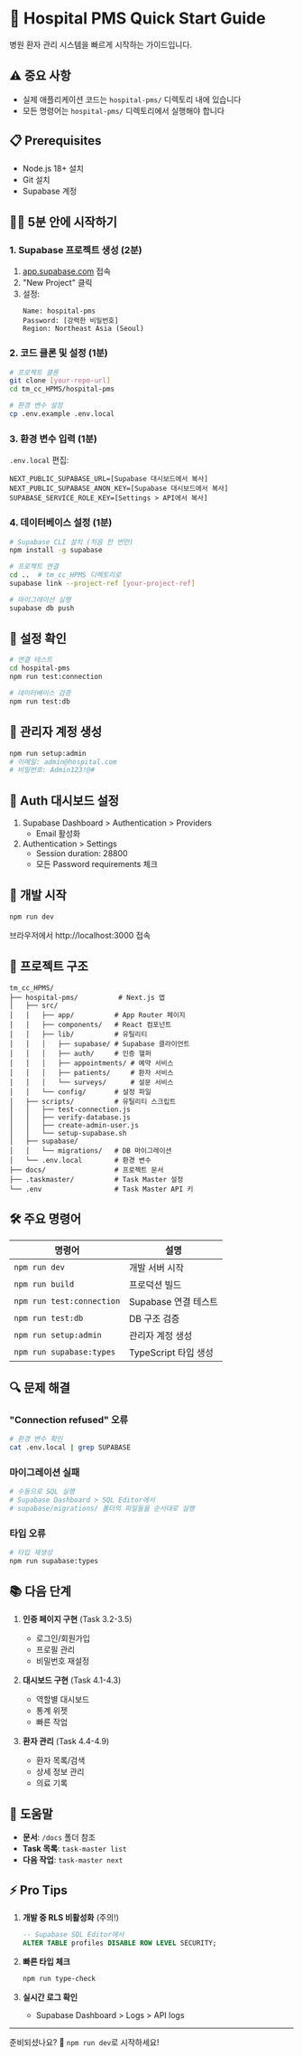 # 🚀 Hospital PMS Quick Start Guide

병원 환자 관리 시스템을 빠르게 시작하는 가이드입니다.

## ⚠️ 중요 사항
- 실제 애플리케이션 코드는 `hospital-pms/` 디렉토리 내에 있습니다
- 모든 명령어는 `hospital-pms/` 디렉토리에서 실행해야 합니다

## 📋 Prerequisites

- Node.js 18+ 설치
- Git 설치
- Supabase 계정

## 🏃‍♂️ 5분 안에 시작하기

### 1. Supabase 프로젝트 생성 (2분)

1. [app.supabase.com](https://app.supabase.com) 접속
2. "New Project" 클릭
3. 설정:
   ```
   Name: hospital-pms
   Password: [강력한 비밀번호]
   Region: Northeast Asia (Seoul)
   ```

### 2. 코드 클론 및 설정 (1분)

```bash
# 프로젝트 클론
git clone [your-repo-url]
cd tm_cc_HPMS/hospital-pms

# 환경 변수 설정
cp .env.example .env.local
```

### 3. 환경 변수 입력 (1분)

`.env.local` 편집:

```env
NEXT_PUBLIC_SUPABASE_URL=[Supabase 대시보드에서 복사]
NEXT_PUBLIC_SUPABASE_ANON_KEY=[Supabase 대시보드에서 복사]
SUPABASE_SERVICE_ROLE_KEY=[Settings > API에서 복사]
```

### 4. 데이터베이스 설정 (1분)

```bash
# Supabase CLI 설치 (처음 한 번만)
npm install -g supabase

# 프로젝트 연결
cd ..  # tm_cc_HPMS 디렉토리로
supabase link --project-ref [your-project-ref]

# 마이그레이션 실행
supabase db push
```

## 🧪 설정 확인

```bash
# 연결 테스트
cd hospital-pms
npm run test:connection

# 데이터베이스 검증
npm run test:db
```

## 👤 관리자 계정 생성

```bash
npm run setup:admin
# 이메일: admin@hospital.com
# 비밀번호: Admin123!@#
```

## 🔐 Auth 대시보드 설정

1. Supabase Dashboard > Authentication > Providers
   - Email 활성화
2. Authentication > Settings
   - Session duration: 28800
   - 모든 Password requirements 체크

## 🎉 개발 시작

```bash
npm run dev
```

브라우저에서 http://localhost:3000 접속

## 📁 프로젝트 구조

```
tm_cc_HPMS/
├── hospital-pms/          # Next.js 앱
│   ├── src/
│   │   ├── app/          # App Router 페이지
│   │   ├── components/   # React 컴포넌트
│   │   ├── lib/          # 유틸리티
│   │   │   ├── supabase/ # Supabase 클라이언트
│   │   │   ├── auth/     # 인증 헬퍼
│   │   │   ├── appointments/ # 예약 서비스
│   │   │   ├── patients/     # 환자 서비스
│   │   │   └── surveys/      # 설문 서비스
│   │   └── config/       # 설정 파일
│   ├── scripts/          # 유틸리티 스크립트
│   │   ├── test-connection.js
│   │   ├── verify-database.js
│   │   ├── create-admin-user.js
│   │   └── setup-supabase.sh
│   ├── supabase/
│   │   └── migrations/   # DB 마이그레이션
│   └── .env.local        # 환경 변수
├── docs/                 # 프로젝트 문서
├── .taskmaster/          # Task Master 설정
└── .env                  # Task Master API 키

```

## 🛠️ 주요 명령어

| 명령어                    | 설명                 |
| ------------------------- | -------------------- |
| `npm run dev`             | 개발 서버 시작       |
| `npm run build`           | 프로덕션 빌드        |
| `npm run test:connection` | Supabase 연결 테스트 |
| `npm run test:db`         | DB 구조 검증         |
| `npm run setup:admin`     | 관리자 계정 생성     |
| `npm run supabase:types`  | TypeScript 타입 생성 |

## 🔍 문제 해결

### "Connection refused" 오류

```bash
# 환경 변수 확인
cat .env.local | grep SUPABASE
```

### 마이그레이션 실패

```bash
# 수동으로 SQL 실행
# Supabase Dashboard > SQL Editor에서
# supabase/migrations/ 폴더의 파일들을 순서대로 실행
```

### 타입 오류

```bash
# 타입 재생성
npm run supabase:types
```

## 📚 다음 단계

1. **인증 페이지 구현** (Task 3.2-3.5)

   - 로그인/회원가입
   - 프로필 관리
   - 비밀번호 재설정

2. **대시보드 구현** (Task 4.1-4.3)

   - 역할별 대시보드
   - 통계 위젯
   - 빠른 작업

3. **환자 관리** (Task 4.4-4.9)
   - 환자 목록/검색
   - 상세 정보 관리
   - 의료 기록

## 🤝 도움말

- **문서**: `/docs` 폴더 참조
- **Task 목록**: `task-master list`
- **다음 작업**: `task-master next`

## ⚡ Pro Tips

1. **개발 중 RLS 비활성화** (주의!)

   ```sql
   -- Supabase SQL Editor에서
   ALTER TABLE profiles DISABLE ROW LEVEL SECURITY;
   ```

2. **빠른 타입 체크**

   ```bash
   npm run type-check
   ```

3. **실시간 로그 확인**
   - Supabase Dashboard > Logs > API logs

---

준비되셨나요? 🎯 `npm run dev`로 시작하세요!
